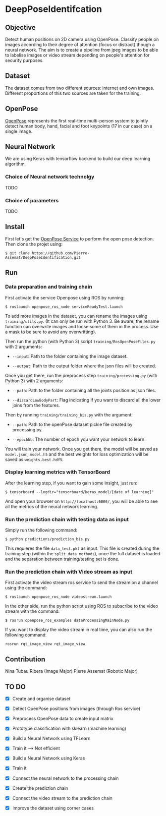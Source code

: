 # DeepPoseIdentifcation


## Objective

Detect human positions on 2D camera using OpenPose. Classify people on images according to their degree of attention (focus or distract) though a neural network. The aim is to create a pipeline from jpeg images to be able to labelise images or video stream depending on people's attention for security purposes. 


## Dataset

The dataset comes from two different sources: internet and own images. Different proportions of this two sources are taken for the training.


## OpenPose

[OpenPose](https://github.com/CMU-Perceptual-Computing-Lab/openpose) represents the first real-time multi-person system to jointly detect human body, hand, facial and foot keypoints (17 in our case) on a single image.


## Neural Network

We are using Keras with tensorflow backend to build our deep learning algorithm.

### Choice of Neural network technolgy

TODO

### Choice of parameters

TODO


## Install

First let's get the [OpenPose Service](https://github.com/jacques-saraydaryan/ros-openpose) to perform the open pose detection.
Then clone the projet using:

```
$ git clone https://github.com/Pierre-Assemat/DeepPoseIdentification.git
```


## Run

### Data preparation and training chain

First activate the service Openpose using ROS by running:

```
$ roslaunch openpose_ros_node serviceReadyTest.launch
```

To add more images in the dataset, you can rename the images using `training/utils.py`. 
(It can only be run with Python 3. Be aware, the rename function can overwrite images and loose some of them in the process. Use a mask to be sure to avoid any overwritting).

Then run the python (with Python 3) script `training/RosOpenPoseFiles.py` with 2 arguments:

- `--input`: Path to the folder containing the image dataset.

- `--output`: Path to the output folder where the json files will be created.

Once you get there, run the preprocess step `training/processing.py`  (with Python 3)  with 2 arguments:

- `--path`: Path to the folder containing all the joints position as json files.

- `--discardLowBodyPart`: Flag indicating if you want to discard all the lower joins from the features.

Then by running `training/training_bis.py` with the argument:

- `--path`: Path to the openPose dataset pickle file created by processing.py.

- `--epochNb`: The number of epoch you want your network to learn.

You will train your network. Once you get there, the model will be saved as `model.json`, `model.h5` and the best weights for loss optimization will be saved as `weights.best.hdf5`. 

### Display learning metrics with TensorBoard

After the learning step, if you want to gain some insight, just run: 

```
$ tensorboard --logdir="tensorboard/keras_model/[date of learning]"
```

And open your browser on `http://localhost:6006/`, you will be able to see all the metrics of the neural network learning.

### Run the prediction chain with testing data as input

Simply run the following command:

```
$ python predictions/prediction_bis.py
```

This requieres the file `data_test.pkl` as input. This file is created during the training step (within the `split_data methods`), once the full dataset is loaded and the separation between training/testing set is done.

### Run the prediction chain with Video stream as input

First activate the video stream ros service to send the stream on a channel using the command:

```
$ roslaunch openpose_ros_node videostream.launch
```

In the other side, run the python script using ROS to subscribe to the video stream with the command: 

```
$ rosrun openpose_ros_examples dataProcessingMainNode.py
```

If you want to display the video stream in real time, you can also run the following command:

```
rosrun rqt_image_view rqt_image_view
```

## Contribution

Nina Tubau Ribera (Image Major)
Pierre Assemat (Robotic Major)


## TO DO

- [x] Create and organise dataset

- [x] Detect OpenPose positions from images (through Ros service)

- [x] Preprocess OpenPose data to create input matrix

- [x] Prototype classification with sklearn (machine learning)

- [x] Build a Neural Network using TFLearn

- [x] Train it --> Not efficient

- [x] Build a Neural Network using Keras

- [x] Train it

- [x] Connect the neural network to the processing chain

- [x] Create the prediction chain

- [x] Connect the video stream to the prediction chain

- [x] Improve the dataset using corner cases